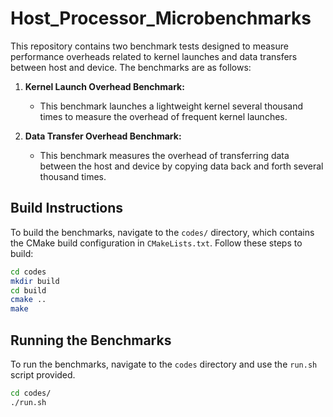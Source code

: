 # Host_Processor_Microbenchmarks
This repository contains two benchmark tests designed to measure performance overheads related to kernel launches and data transfers between host and device. The benchmarks are as follows:

1. **Kernel Launch Overhead Benchmark:**
   - This benchmark launches a lightweight kernel several thousand times to measure the overhead of frequent kernel launches.

2. **Data Transfer Overhead Benchmark:**
   - This benchmark measures the overhead of transferring data between the host and device by copying data back and forth several thousand times.

## Build Instructions

To build the benchmarks, navigate to the `codes/` directory, which contains the CMake build configuration in `CMakeLists.txt`. Follow these steps to build:

```bash
cd codes
mkdir build
cd build
cmake ..
make
```

## Running the Benchmarks
To run the benchmarks, navigate to the `codes` directory and use the `run.sh` script provided.

```bash
cd codes/
./run.sh
```
